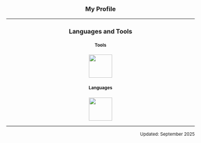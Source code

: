 <h3 align="center">My Profile</h3>

---

<h3 align="center">Languages and Tools</h3>
<h4 align="center"><small>Tools</small></h4>
<div align="center">
  <a href="https://skillicons.dev">
    <img src="https://skillicons.dev/icons?i=github,vscode" height="62px">
  </a>
</div>
<h4 align="center"><small>Languages</small></h4>
<div align="center">
  <a href="https://skillicons.dev">
    <img src="https://skillicons.dev/icons?i=python,lua" height="62px"/>
  </a>
</div>

---
<div align="right"><sub>Updated: September 2025</sub></div>
